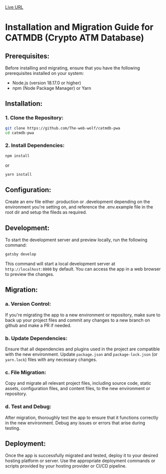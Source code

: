 [Live URL](https://catmdb.netlify.app)

# Installation and Migration Guide for CATMDB (Crypto ATM Database)

## Prerequisites:
Before installing and migrating, ensure that you have the following prerequisites installed on your system:
- Node.js (version 18.17.0 or higher)
- npm (Node Package Manager) or Yarn

## Installation:

### 1. Clone the Repository:
```bash
git clone https://github.com/The-web-wolf/catmdb-pwa
cd catmdb-pwa
```

### 2. Install Dependencies:
```bash
npm install
```
or
```bash
yarn install
```

## Configuration:
Create an env file either .production or .development depending on the environment you're setting on, and reference the .env.example file in the root dir and setup the fileds as required.

## Development:
To start the development server and preview locally, run the following command:
```bash
gatsby develop
```
This command will start a local development server at `http://localhost:8000` by default. You can access the app in a web browser to preview the changes.

## Migration:

### a. Version Control:
If you're migrating the app to a new environment or repository, make sure to back up your project files and commit any changes to a new branch on github and make a PR if needed.

### b. Update Dependencies:
Ensure that all dependencies and plugins used in the project are compatible with the new environment. Update `package.json` and `package-lock.json` (or `yarn.lock`) files with any necessary changes.

### c. File Migration:
Copy and migrate all relevant project files, including source code, static assets, configuration files, and content files, to the new environment or repository.

### d. Test and Debug:
After migration, thoroughly test the app to ensure that it functions correctly in the new environment. Debug any issues or errors that arise during testing.

## Deployment:
Once the app is successfully migrated and tested, deploy it to your desired hosting platform or server. Use the appropriate deployment commands or scripts provided by your hosting provider or CI/CD pipeline.